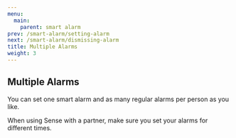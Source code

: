 ```yaml
---
menu:
  main:
    parent: smart alarm
prev: /smart-alarm/setting-alarm
next: /smart-alarm/dismissing-alarm
title: Multiple Alarms
weight: 3
---
```


## Multiple Alarms


You can set one smart alarm and as many regular alarms per person as you like. 


When using Sense with a partner, make sure you set your alarms for different times.